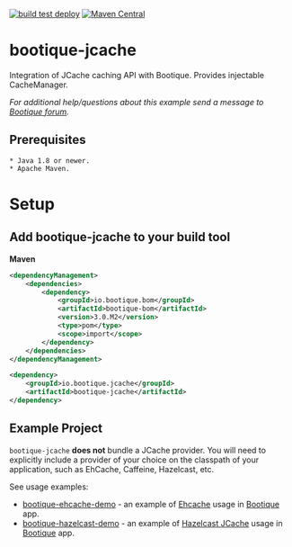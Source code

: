 <!--
  Licensed to ObjectStyle LLC under one
  or more contributor license agreements.  See the NOTICE file
  distributed with this work for additional information
  regarding copyright ownership.  The ObjectStyle LLC licenses
  this file to you under the Apache License, Version 2.0 (the
  "License"); you may not use this file except in compliance
  with the License.  You may obtain a copy of the License at

    http://www.apache.org/licenses/LICENSE-2.0

  Unless required by applicable law or agreed to in writing,
  software distributed under the License is distributed on an
  "AS IS" BASIS, WITHOUT WARRANTIES OR CONDITIONS OF ANY
  KIND, either express or implied.  See the License for the
  specific language governing permissions and limitations
  under the License.
  -->

[![build test deploy](https://github.com/bootique/bootique-jcache/actions/workflows/maven.yml/badge.svg)](https://github.com/bootique/bootique-jcache/actions/workflows/maven.yml)
[![Maven Central](https://img.shields.io/maven-central/v/io.bootique.jcache/bootique-jcache.svg?colorB=brightgreen)](https://search.maven.org/artifact/io.bootique.jcache/bootique-jcache/)

# bootique-jcache

Integration of JCache caching API with Bootique. Provides injectable CacheManager. 

*For additional help/questions about this example send a message to
[Bootique forum](https://groups.google.com/forum/#!forum/bootique-user).*
   
## Prerequisites
      
    * Java 1.8 or newer.
    * Apache Maven.
      
# Setup

## Add bootique-jcache to your build tool
**Maven**
```xml
<dependencyManagement>
    <dependencies>
        <dependency>
            <groupId>io.bootique.bom</groupId>
            <artifactId>bootique-bom</artifactId>
            <version>3.0.M2</version>
            <type>pom</type>
            <scope>import</scope>
        </dependency>
    </dependencies>
</dependencyManagement>

<dependency>
    <groupId>io.bootique.jcache</groupId>
    <artifactId>bootique-jcache</artifactId>
</dependency>
```

## Example Project

`bootique-jcache` **does not** bundle a JCache provider. You will need to explicitly include a provider of your choice 
on the classpath of your application, such as EhCache, Caffeine, Hazelcast, etc.

See usage examples:
* [bootique-ehcache-demo](https://github.com/bootique-examples/bootique-jcache-demo/tree/master/bootique-ehcache-demo) -
an example of [Ehcache](http://www.ehcache.org) usage in [Bootique](http://bootique.io) app. 
* [bootique-hazelcast-demo](https://github.com/bootique-examples/bootique-jcache-demo/tree/master/bootique-hazelcast-demo) - 
an example of [Hazelcast JCache](http://docs.hazelcast.org/docs/3.4/manual/html/jcache.html) usage in [Bootique](http://bootique.io) app.
